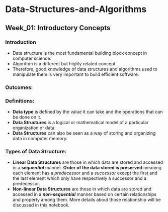 # Data-Structures-and-Algorithms

## Week_01: Introductory Concepts

### Introduction
- Data structure is the most fundamental building block concept in computer science.
- Algorithm is a different but highly related concept.
- Therefore, good knowledge of data structures and algorithms used to manipulate them is very important to build efficient software.

### Outcomes:

### Definitions:
- **Data type** is defined by the value it can take and the operations that can be done on it.
- **Data Structures** is a logical or mathematical model of a particular organization or data.
- **Data Structures** can also be seen as a way of storing and organizing data in computer memory.

### Types of Data Structure:
- **Linear Data Structures** are those in which data are stored and accessed in a **_sequential_** manner. **Order of the data stored is preserved** meaning each element has a _predecessor_ and a _successor_ except the first and the last element which only have respectively a successor and a predecessor.
- **Non-linear Data Structures** are those in which data are stored and accessed in a **_non-sequential_** manner based on certain relationships and property among them. More details about those relationship will be discussed in this notebook.